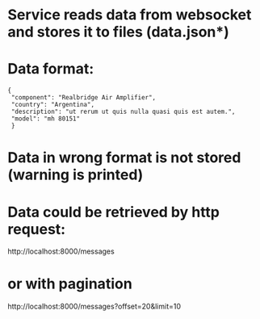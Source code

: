 # Service reads data from websocket and stores it to files (data.json*)

# Data format:
```
{
 "component": "Realbridge Air Amplifier",
 "country": "Argentina",
 "description": "ut rerum ut quis nulla quasi quis est autem.",
 "model": "mh 80151"
 }
 ```
# Data in wrong format is not stored (warning is printed)

 # Data could be retrieved by http request:
 http://localhost:8000/messages
 # or with pagination
 http://localhost:8000/messages?offset=20&limit=10